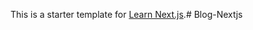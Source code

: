 This is a starter template for [Learn Next.js](https://nextjs.org/learn).#   B l o g - N e x t j s  
 